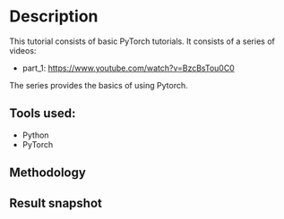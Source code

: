# Description
This tutorial consists of basic PyTorch tutorials. It consists of a series of videos:
   * part_1: https://www.youtube.com/watch?v=BzcBsTou0C0
   
The series provides the basics of using Pytorch.

## Tools used:
   * Python
   * PyTorch
   
## Methodology

## Result snapshot


